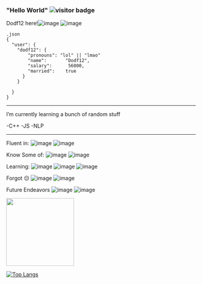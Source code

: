 ### "Hello World" ![visitor badge](https://visitor-badge.glitch.me/badge?page_id=Dodf12.visitor-badge&left_color=orange&right_color=green&left_text=Visitors)

Dodf12 here!![image](https://user-images.githubusercontent.com/87663453/193499722-ef9f38a0-7ad3-4a1e-a7fa-225a64f54cef.png) ![image](https://user-images.githubusercontent.com/87663453/193499767-aa9d0bb4-be31-4cbe-828b-c3c837a1f85d.png)


```
.json
{  
  "user": {
    "dodf12": {
        "pronouns": "lol" || "lmao"  
        "name":       "Dodf12",   
        "salary":      56000,   
        "married":    true  
      }  
    }

  }
}  

```
 

_________________________________________________________________________________________________________________________________________________________________________
I’m currently learning a bunch of random stuff

-C++
-JS
-NLP

_________________________________________________________________________________________________________________________________________________________________________

Fluent in:
![image](https://img.shields.io/badge/Python-3776AB?style=for-the-badge&logo=python&logoColor=white) ![image](https://img.shields.io/badge/Java-ED8B00?style=for-the-badge&logo=openjdk&logoColor=white)


Know Some of:
![image](	https://img.shields.io/badge/C%2B%2B-00599C?style=for-the-badge&logo=c%2B%2B&logoColor=white) ![image](https://img.shields.io/badge/HTML-239120?style=for-the-badge&logo=html5&logoColor=white)


Learning:
![image](https://img.shields.io/badge/CSS-239120?&style=for-the-badge&logo=css3&logoColor=white) ![image](	https://img.shields.io/badge/JavaScript-F7DF1E?style=for-the-badge&logo=javascript&logoColor=black) ![image](	https://img.shields.io/badge/Markdown-000000?style=for-the-badge&logo=markdown&logoColor=white)

Forgot 😔
![image](https://img.shields.io/badge/Go-00ADD8?style=for-the-badge&logo=go&logoColor=white) ![image](https://img.shields.io/badge/Arduino-00979D?style=for-the-badge&logo=Arduino&logoColor=white)

Future Endeavors
![image](https://img.shields.io/badge/Vue.js-35495E?style=for-the-badge&logo=vue.js&logoColor=4FC08D) ![image](https://img.shields.io/badge/C-00599C?style=for-the-badge&logo=c&logoColor=white)

<img height="180em" src="https://github-readme-stats.vercel.app/api?username=Dodf12&show_icons=true&hide_border=true&&count_private=true&include_all_commits=true" />

[![Top Langs](https://github-readme-stats.vercel.app/api/top-langs/?username=Dodf12)](https://github.com/Dodf12/github-readme-stats)

<!--
**Dodf12/Dodf12** is a ✨ _special_ ✨ repository because its `README.md` (this file) appears on your GitHub profile.

Here are some ideas to get you started:

- 🔭 I’m currently working on ...
- 🌱 I’m currently learning ...
- 👯 I’m looking to collaborate on ...
- 🤔 I’m looking for help with ...
- 💬 Ask me about ...
- 📫 How to reach me: ...
- 😄 Pronouns: ...
- ⚡ Fun fact: ...
-->
